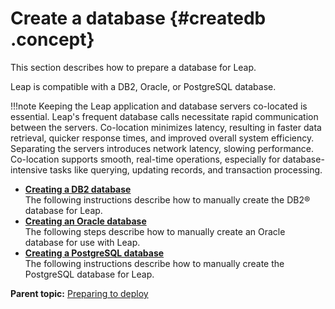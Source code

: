 # Create a database {#createdb .concept}

This section describes how to prepare a database for Leap.

Leap is compatible with a DB2, Oracle, or PostgreSQL database.

!!!note
    Keeping the Leap application and database servers co-located is essential.  Leap's frequent database calls necessitate rapid communication between the servers.  Co-location minimizes latency, resulting in faster data retrieval, quicker response times, and improved overall system efficiency.  Separating the servers introduces network latency, slowing performance.  Co-location supports smooth, real-time operations, especially for database-intensive tasks like querying, updating records, and transaction processing.

-   **[Creating a DB2 database](in_create_db2.md)**  
The following instructions describe how to manually create the DB2® database for Leap.
-   **[Creating an Oracle database](in_oracle_creating_db.md)**  
The following steps describe how to manually create an Oracle database for use with Leap.
-   **[Creating a PostgreSQL database](create_postgresql_db.md)**  
The following instructions describe how to manually create the PostgreSQL database for Leap.

**Parent topic:** [Preparing to deploy](in_prep.md)

